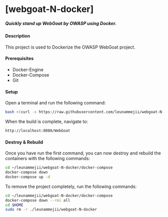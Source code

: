 # [webgoat-N-docker]  
##### Quickly stand up WebGoat by OWASP using Docker.  

#### Description  
This project is used to Dockerize the OWASP WebGoat project.  

#### Prerequisites  
- Docker-Engine  
- Docker-Compose  
- Git

#### Setup  
Open a terminal and run the following command:  
```bash
bash <(curl -s https://raw.githubusercontent.com/leunammejii/webgoat-N-docker/master/setup.sh)  
```  

When the build is complete, navigate to:    
```bash  
http://localhost:8080/WebGoat
```  

#### Destroy & Rebuild  
Once you have run the first command, you can now destroy and rebuild the  
containers with the following commands:  

```bash  
cd ~/leunammejii/webgoat-N-docker/docker-compose  
docker-compose down  
docker-compose up -d  
```  

To remove the project completely,  run the following commands:  
```bash  
cd ~/leunammejii/webgoat-N-docker/docker-compose  
docker-compose down --rmi all  
cd $HOME  
sudo rm -r ./leunammejii/webgoat-N-docker
```  
